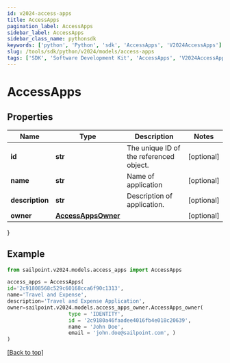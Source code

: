 ```yaml
---
id: v2024-access-apps
title: AccessApps
pagination_label: AccessApps
sidebar_label: AccessApps
sidebar_class_name: pythonsdk
keywords: ['python', 'Python', 'sdk', 'AccessApps', 'V2024AccessApps']
slug: /tools/sdk/python/v2024/models/access-apps
tags: ['SDK', 'Software Development Kit', 'AccessApps', 'V2024AccessApps']
---
```


# AccessApps

## Properties

| Name | Type | Description | Notes |
| --- | --- | --- | --- |
| **id** | **str** | The unique ID of the referenced object. | [optional] |
| **name** | **str** | Name of application | [optional] |
| **description** | **str** | Description of application. | [optional] |
| **owner** | [**AccessAppsOwner**](access-apps-owner) |  | [optional] |

}

## Example

```python
from sailpoint.v2024.models.access_apps import AccessApps

access_apps = AccessApps(
id='2c91808568c529c60168cca6f90c1313',
name='Travel and Expense',
description='Travel and Expense Application',
owner=sailpoint.v2024.models.access_apps_owner.AccessApps_owner(
                    type = 'IDENTITY',
                    id = '2c9180a46faadee4016fb4e018c20639',
                    name = 'John Doe',
                    email = 'john.doe@sailpoint.com', )
)

```

[[Back to top]](#)
